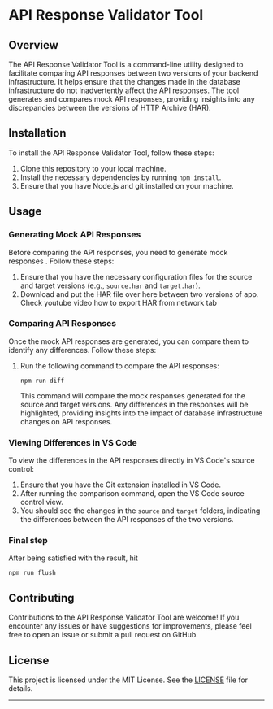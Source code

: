 # API Response Validator Tool

## Overview

The API Response Validator Tool is a command-line utility designed to facilitate comparing API responses between two versions of your backend infrastructure. It helps ensure that the changes made in the database infrastructure do not inadvertently affect the API responses. The tool generates and compares mock API responses, providing insights into any discrepancies between the versions of HTTP Archive (HAR).

## Installation

To install the API Response Validator Tool, follow these steps:

1. Clone this repository to your local machine.
2. Install the necessary dependencies by running `npm install`.
3. Ensure that you have Node.js and git installed on your machine.

## Usage

### Generating Mock API Responses

Before comparing the API responses, you need to generate mock responses . Follow these steps:

1. Ensure that you have the necessary configuration files for the source and target versions (e.g., `source.har` and `target.har`).
2. Download and put the HAR file over here between two versions of app. Check youtube video how to export HAR from network tab

### Comparing API Responses

Once the mock API responses are generated, you can compare them to identify any differences. Follow these steps:

1. Run the following command to compare the API responses:

   ```
   npm run diff
   ```

   This command will compare the mock responses generated for the source and target versions. Any differences in the responses will be highlighted, providing insights into the impact of database infrastructure changes on API responses.

### Viewing Differences in VS Code

To view the differences in the API responses directly in VS Code's source control:

1. Ensure that you have the Git extension installed in VS Code.
2. After running the comparison command, open the VS Code source control view.
3. You should see the changes in the `source` and `target` folders, indicating the differences between the API responses of the two versions.

### Final step

After being satisfied with the result, hit

```
npm run flush
```

## Contributing

Contributions to the API Response Validator Tool are welcome! If you encounter any issues or have suggestions for improvements, please feel free to open an issue or submit a pull request on GitHub.

## License

This project is licensed under the MIT License. See the [LICENSE](LICENSE) file for details.

---
